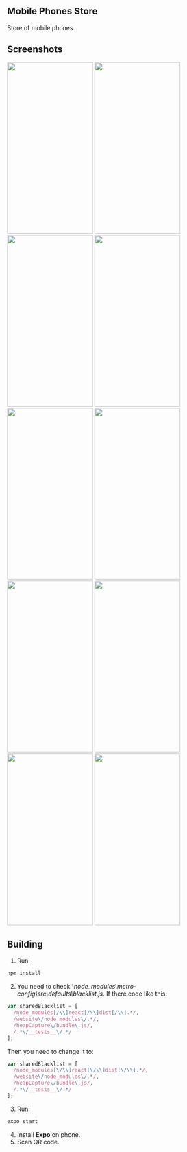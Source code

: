 ## Mobile Phones Store
Store of mobile phones.

## Screenshots
<img src="../images/Loading.jpg?raw=true" width="200" height="400">

<img src="../images/FilledProducts.jpg?raw=true" width="200" height="400">

<img src="../images/Filter.jpg?raw=true" width="200" height="400">

<img src="../images/Details.jpg?raw=true" width="200" height="400">

<img src="../images/Details2.jpg?raw=true" width="200" height="400">

<img src="../images/Buying.jpg?raw=true" width="200" height="400">

<img src="../images/Snackbar.jpg?raw=true" width="200" height="400">

<img src="../images/FilledCart.jpg?raw=true" width="200" height="400">

<img src="../images/EmptyCart.jpg?raw=true" width="200" height="400">

<img src="../images/EmptyProducts.jpg?raw=true" width="200" height="400">

## Building

1. Run:
```bash
npm install
```
2. You need to check *\node_modules\metro-config\src\defaults\blacklist.js*. If there code like this:
```javascript
var sharedBlacklist = [
  /node_modules[/\\]react[/\\]dist[/\\].*/,
  /website\/node_modules\/.*/,
  /heapCapture\/bundle\.js/,
  /.*\/__tests__\/.*/
];
```
Then you need to change it to:
```javascript
var sharedBlacklist = [
  /node_modules[\/\\]react[\/\\]dist[\/\\].*/,
  /website\/node_modules\/.*/,
  /heapCapture\/bundle\.js/,
  /.*\/__tests__\/.*/
];
```
3. Run:
```bash
expo start
```
4. Install **Expo** on phone.
5. Scan QR code. 
